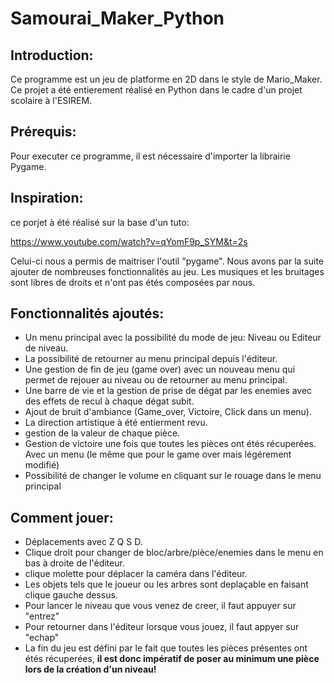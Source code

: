 # Samourai_Maker_Python

## Introduction:

Ce programme est un jeu de platforme en 2D dans le style de Mario_Maker.
Ce projet a été entierement réalisé en Python dans le cadre d'un projet scolaire à l'ESIREM.

## Prérequis:
Pour executer ce programme, il est nécessaire d'importer la librairie Pygame.

## Inspiration:
 ce porjet à été réalisé sur la base d'un tuto:
 
 https://www.youtube.com/watch?v=qYomF9p_SYM&t=2s
 
 Celui-ci nous a permis de maitriser l'outil "pygame". Nous avons par la suite ajouter de nombreuses fonctionnalités au jeu.
 Les musiques et les bruitages sont libres de droits et n'ont pas étés composées par nous.
 
 ## Fonctionnalités ajoutés:
 - Un menu principal avec la possibilité du mode de jeu: Niveau ou Editeur de niveau.
 - La possibilité de retourner au menu principal depuis l'éditeur.
 - Une gestion de fin de jeu (game over) avec un nouveau menu qui permet de rejouer au niveau ou  de retourner au menu principal.
 - Une barre de vie et la gestion de prise de dégat par les enemies avec des effets de recul à chaque dégat subit.
 - Ajout de bruit d'ambiance (Game_over, Victoire, Click dans un menu).
 - La direction artistique à été entierment revu.
 - gestion de la valeur de chaque pièce.
 - Gestion de victoire une fois que toutes les pièces ont étés récuperées. Avec un menu (le même que pour le game over mais légérement modifié)
 - Possibilité de changer le volume en cliquant sur le rouage dans le menu principal

## Comment jouer:

- Déplacements avec Z Q S D.
- Clique droit pour changer de bloc/arbre/pièce/enemies dans le menu en bas à droite de l'éditeur.
- clique molette pour déplacer la caméra dans l'éditeur.
- Les objets tels que le joueur ou les arbres sont deplaçable en faisant clique gauche dessus.
- Pour lancer le niveau que vous venez de creer, il faut appuyer sur "entrez"
- Pour retourner dans l'éditeur lorsque vous jouez, il faut appyer sur "echap"
- La fin du jeu est défini par le fait que toutes les pièces présentes ont étés récuperées, **il est donc impératif de poser au minimum une pièce lors de la création d'un niveau!**
